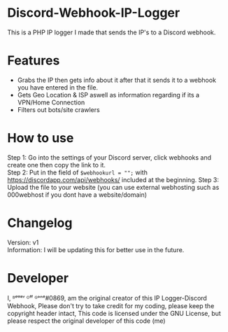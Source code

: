 # Discord-Webhook-IP-Logger
This is a PHP IP logger I made that sends the IP's to a Discord webhook.  
# Features
- Grabs the IP then gets info about it after that it sends it to a webhook you have entered in the file.  
- Gets Geo Location & ISP aswell as information regarding if its a VPN/Home Connection  
- Filters out bots/site crawlers  
# How to use
Step 1: Go into the settings of your Discord server, click webhooks and create one then copy the link to it.  
Step 2: Put in the field of `$webhookurl = "";` with https://discordapp.com/api/webhooks/ included at the beginning.
Step 3: Upload the file to your website (you can use external webhosting such as 000webhost if you dont have a website/domain)


# Changelog
Version: v1
<br>Information: I will be updating this for better use in the future.

# Developer
I, ᴮᵉᵗᵗᵉʳ ᴼᶠᶠ ᴳᵒⁿᵉ#0869, am the original creator of this IP Logger-Discord Webhook,
Please don't try to take credit for my coding, please keep the copyright header intact,
This code is licensed under the GNU License, but please respect the original developer of this code (me)
